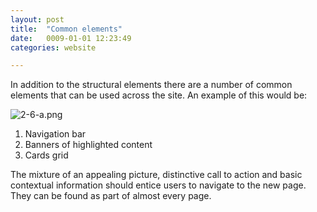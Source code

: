 ```yaml
---
layout: post
title:  "Common elements"
date:   0009-01-01 12:23:49
categories: website

---
```



In addition to the structural elements there are a number of common elements that can be used across the site. An example of this would be:

<div class="c-image">
  <img src="/innovation-lab-brand-guidelines/images/02-website/02-02-common-elements/2-6-a.png" alt="2-6-a.png">
</div>

<ol class="c-list -alphabetic">
  <li>Navigation bar</li>
  <li>Banners of highlighted content</li>
  <li>Cards grid</li>
</ol>

The mixture of an appealing picture, distinctive call to action and basic contextual information should entice users to navigate to the new page. They can be found as part of almost every page.
